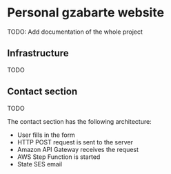 # Personal gzabarte website 
TODO: Add documentation of the whole project

## Infrastructure
TODO

## Contact section
TODO

The contact section has the following architecture: 

* User fills in the form
* HTTP POST request is sent to the server 
* Amazon API Gateway receives the request
* AWS Step Function is started
* State SES email
